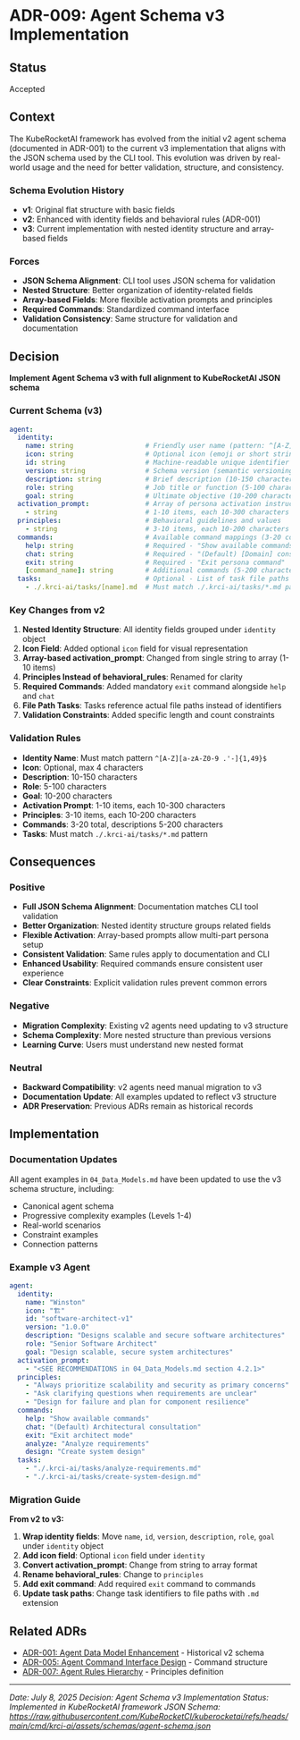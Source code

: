 # ADR-009: Agent Schema v3 Implementation

## Status

Accepted

## Context

The KubeRocketAI framework has evolved from the initial v2 agent schema (documented in ADR-001) to the current v3 implementation that aligns with the JSON schema used by the CLI tool. This evolution was driven by real-world usage and the need for better validation, structure, and consistency.

### Schema Evolution History

- **v1**: Original flat structure with basic fields
- **v2**: Enhanced with identity fields and behavioral rules (ADR-001)
- **v3**: Current implementation with nested identity structure and array-based fields

### Forces

- **JSON Schema Alignment**: CLI tool uses JSON schema for validation
- **Nested Structure**: Better organization of identity-related fields
- **Array-based Fields**: More flexible activation prompts and principles
- **Required Commands**: Standardized command interface
- **Validation Consistency**: Same structure for validation and documentation

## Decision

**Implement Agent Schema v3 with full alignment to KubeRocketAI JSON schema**

### Current Schema (v3)

```yaml
agent:
  identity:
    name: string                  # Friendly user name (pattern: ^[A-Z][a-zA-Z0-9 .'-]{1,49}$)
    icon: string                  # Optional icon (emoji or short string, max 4 chars)
    id: string                    # Machine-readable unique identifier with version
    version: string               # Schema version (semantic versioning)
    description: string           # Brief description (10-150 characters)
    role: string                  # Job title or function (5-100 characters)
    goal: string                  # Ultimate objective (10-200 characters)
  activation_prompt:              # Array of persona activation instructions
    - string                      # 1-10 items, each 10-300 characters
  principles:                     # Behavioral guidelines and values
    - string                      # 3-10 items, each 10-200 characters
  commands:                       # Available command mappings (3-20 commands)
    help: string                  # Required - "Show available commands"
    chat: string                  # Required - "(Default) [Domain] consultation"
    exit: string                  # Required - "Exit persona command"
    [command_name]: string        # Additional commands (5-200 characters)
  tasks:                          # Optional - List of task file paths
    - ./.krci-ai/tasks/[name].md  # Must match ./.krci-ai/tasks/*.md pattern
```

### Key Changes from v2

1. **Nested Identity Structure**: All identity fields grouped under `identity` object
2. **Icon Field**: Added optional `icon` field for visual representation
3. **Array-based activation_prompt**: Changed from single string to array (1-10 items)
4. **Principles Instead of behavioral_rules**: Renamed for clarity
5. **Required Commands**: Added mandatory `exit` command alongside `help` and `chat`
6. **File Path Tasks**: Tasks reference actual file paths instead of identifiers
7. **Validation Constraints**: Added specific length and count constraints

### Validation Rules

- **Identity Name**: Must match pattern `^[A-Z][a-zA-Z0-9 .'-]{1,49}$`
- **Icon**: Optional, max 4 characters
- **Description**: 10-150 characters
- **Role**: 5-100 characters
- **Goal**: 10-200 characters
- **Activation Prompt**: 1-10 items, each 10-300 characters
- **Principles**: 3-10 items, each 10-200 characters
- **Commands**: 3-20 total, descriptions 5-200 characters
- **Tasks**: Must match `./.krci-ai/tasks/*.md` pattern

## Consequences

### Positive

- **Full JSON Schema Alignment**: Documentation matches CLI tool validation
- **Better Organization**: Nested identity structure groups related fields
- **Flexible Activation**: Array-based prompts allow multi-part persona setup
- **Consistent Validation**: Same rules apply to documentation and CLI
- **Enhanced Usability**: Required commands ensure consistent user experience
- **Clear Constraints**: Explicit validation rules prevent common errors

### Negative

- **Migration Complexity**: Existing v2 agents need updating to v3 structure
- **Schema Complexity**: More nested structure than previous versions
- **Learning Curve**: Users must understand new nested format

### Neutral

- **Backward Compatibility**: v2 agents need manual migration to v3
- **Documentation Update**: All examples updated to reflect v3 structure
- **ADR Preservation**: Previous ADRs remain as historical records

## Implementation

### Documentation Updates

All agent examples in `04_Data_Models.md` have been updated to use the v3 schema structure, including:

- Canonical agent schema
- Progressive complexity examples (Levels 1-4)
- Real-world scenarios
- Constraint examples
- Connection patterns

### Example v3 Agent

```yaml
agent:
  identity:
    name: "Winston"
    icon: "🏗️"
    id: "software-architect-v1"
    version: "1.0.0"
    description: "Designs scalable and secure software architectures"
    role: "Senior Software Architect"
    goal: "Design scalable, secure system architectures"
  activation_prompt:
    - "<SEE RECOMMENDATIONS in 04_Data_Models.md section 4.2.1>"
  principles:
    - "Always prioritize scalability and security as primary concerns"
    - "Ask clarifying questions when requirements are unclear"
    - "Design for failure and plan for component resilience"
  commands:
    help: "Show available commands"
    chat: "(Default) Architectural consultation"
    exit: "Exit architect mode"
    analyze: "Analyze requirements"
    design: "Create system design"
  tasks:
    - "./.krci-ai/tasks/analyze-requirements.md"
    - "./.krci-ai/tasks/create-system-design.md"
```

### Migration Guide

**From v2 to v3:**

1. **Wrap identity fields**: Move `name`, `id`, `version`, `description`, `role`, `goal` under `identity` object
2. **Add icon field**: Optional `icon` field under `identity`
3. **Convert activation_prompt**: Change from string to array format
4. **Rename behavioral_rules**: Change to `principles`
5. **Add exit command**: Add required `exit` command to commands
6. **Update task paths**: Change task identifiers to file paths with `.md` extension

## Related ADRs

- [ADR-001: Agent Data Model Enhancement](001-agent-data-model-enhancement.md) - Historical v2 schema
- [ADR-005: Agent Command Interface Design](005-agent-command-interface.md) - Command structure
- [ADR-007: Agent Rules Hierarchy](007-agent-rules-hierarchy.md) - Principles definition

---
*Date: July 8, 2025*
*Decision: Agent Schema v3 Implementation*
*Status: Implemented in KubeRocketAI framework*
*JSON Schema: https://raw.githubusercontent.com/KubeRocketCI/kuberocketai/refs/heads/main/cmd/krci-ai/assets/schemas/agent-schema.json*